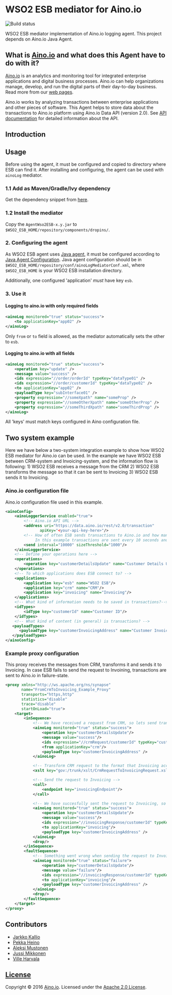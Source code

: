 # WSO2 ESB mediator for Aino.io

![Build status](https://circleci.com/gh/Aino-io/agent-wso2-esb.svg?style=shield&circle-token=71ead89bc64357e87013b71a2e5bf740d1e7fdbb)

WSO2 ESB mediator implementation of Aino.io logging agent.
This project depends on Aino.io Java Agent.

## What is [Aino.io](http://aino.io) and what does this Agent have to do with it?

[Aino.io](http://aino.io) is an analytics and monitoring tool for integrated enterprise applications and digital
business processes. Aino.io can help organizations manage, develop, and run the digital parts of their day-to-day
business. Read more from our [web pages](http://aino.io).

Aino.io works by analyzing transactions between enterprise applications and other pieces of software.
This Agent helps to store data about the transactions to Aino.io platform using Aino.io Data API (version 2.0).
See [API documentation](http://www.aino.io/api) for detailed information about the API.


## Introduction

## Usage
Before using the agent, it must be configured and copied to directory where ESB can find it.
After installing and configuring, the agent can be used with `ainoLog` mediator.


### 1.1 Add as Maven/Gradle/Ivy dependency

Get the dependency snippet from [here](https://bintray.com/aino-io/maven/agent-wso2-esb/view).


### 1.2 Install the mediator
Copy the `AgentWso2ESB-x.y.jar` to `$WSO2_ESB_HOME/repository/components/dropins/`.

### 2. Configuring the agent
As WSO2 ESB agent uses [Java agent](http://url_to_java_agent.com), it must be configured according
to [Java Agent Configuration](http://link.to.conf).
Java agent configuration should be in `$WSO2_ESB_HOME/repository/conf/ainoLogMediatorConf.xml`, where
`$WSO2_ESB_HOME` is your WSO2 ESB installation directory.

Additionally, one configured 'application' _*must*_ have key `esb`.

### 3. Use it

#### Logging to aino.io with only required fields
```xml
<ainoLog monitored="true" status="success">
    <to applicationKey="app02" />
</ainoLog>
```

Only `from` or `to` field is allowed, as the mediator automatically sets the other to `esb`.

#### Logging to aino.io with all fields
```xml
<ainoLog monitored="true" status="success">
    <operation key="update" />
    <message value="success" />
    <ids expression="//order/orderId" typeKey="dataType01" />
    <ids expression="//order/customerId" typeKey="dataType02" />
    <to applicationKey="app02" />
    <payloadType key="subInterface01" />
    <property expression="//someXpath" name="someProp" />
    <property expression="//someOtherXpath" name="someOtherProp" />
    <property expression="//someThirdXpath" name="someThirdProp" />
</ainoLog>
```

All 'keys' must match keys configured in Aino configuration file.

## Two system example

Here we have below a two-system integration example to show how WSO2 ESB mediator for Aino.io can be used. In the example we have WSO2 ESB between CRM-system and Invoicing-system, and the information flow is following: 1) WSO2 ESB receives a message from the CRM 2) WSO2 ESB transforms the message so that it can be sent to Invoicing 3) WSO2 ESB sends it to Invoicing.

### Aino.io configuration file 

Aino.io configuration file used in this example.

```xml
<ainoConfig>
    <ainoLoggerService enabled="true">
        <!-- Aino.io API URL -->
        <address uri="https://data.aino.io/rest/v2.0/transaction"
               apiKey="<your-api-key-here>"/>
        <!-- How of often ESB sends transactions to Aino.io and how many at a time.
             In this example transactions are sent every 10 seconds and in 1000 transaction batches. -->
        <send interval="10000" sizeThreshold="1000"/>
    </ainoLoggerService>
    <!-- Define your operations here --> 
    <operations>
        <operation key="customerDetailsUpdate" name="Customer Details Update"/>
    </operations>
    <!-- To which applications does ESB connect to? -->
    <applications>
        <application key="esb" name="WSO2 ESB"/>
        <application key="crm" name="CRM"/>
        <application key="invoicing" name="Invoicing"/>
    </applications>
    <!-- What kind of information needs to be saved in transactions?-->
    <idTypes>
        <idType key="customerId" name="Customer ID"/>
    </idTypes>
    <!-- What kind of content (in general) is transactions? -->
   <payloadTypes>
      <payloadType key="customerInvoicingAddress" name="Customer Invoicing Address"/>
   </payloadTypes>
</ainoConfig>
```

### Example proxy configuration

This proxy receives the messages from CRM, transforms it and sends it to Invoicing. In case ESB fails to send the request to Invoining, transactions are sent to Aino.io in failure-state.


```xml
<proxy xmlns="http://ws.apache.org/ns/synapse"
       name="FromCrmToInvoicing_Example_Proxy"
       transports="https,http"
       statistics="disable"
       trace="disable"
       startOnLoad="true">
    <target>
        <inSequence>
            <!-- We have received a request from CRM, so lets send transaction info to aino.io about that -->
            <ainoLog monitored="true" status="success">
                <operation key="customerDetailsUpdate"/>
                <message value="success"/>
                <ids expression="//crmRequest/customerId" typeKey="customerId"/>
                <from applicationKey="crm"/>
                <payloadType key="customerInvoicingAddress" />
            </ainoLog>

            <!-- Transform CRM request to the format that Invoicing accepts -->
            <xslt key="gov:/trunk/xslt/CrmRequestToInvoicingRequest.xsl"/>

            <!-- Send the request to Invoicing -->
            <call>
                <endpoint key="invoicingEndpoint"/>
            </call>

            <!-- We have succesfully sent the request to Invoicing, so lets tell that to aino.io -->
            <ainoLog monitored="true" status="success">
                <operation key="customerDetailsUpdate"/>
                <message value="success"/>
                <ids expression="//invoicingResponse/customerId" typeKey="customerId"/>
                <to applicationKey="invoicing"/>
                <payloadType key="customerInvoicingAddress" />
            </ainoLog>
            <drop/>
        </inSequence>
        <faultSequence>
            <!-- Something went wrong when sending the request to Invoicing, so lets send a failure transaction to aino.io -->
            <ainoLog monitored="true" status="failure">
                <operation key="customerDetailsUpdate"/>
                <message value="failure"/>
                <ids expression="//invoicingResponse/customerId" typeKey="customerId"/>
                <to applicationKey="invoicing"/>
                <payloadType key="customerInvoicingAddress" />
            </ainoLog>
            <drop/>
        </faultSequence>
    </target>
</proxy>
```

## Contributors

- [Jarkko Kallio](https://github.com/kallja)
- [Pekka Heino](https://github.com/heinop)
- [Aleksi Mustonen](https://github.com/aleksimustonen)
- [Jussi Mikkonen](https://github.com/jussi-mikkonen)
- [Ville Harvala](https://github.com/vharvala)

## [License](LICENSE)

Copyright &copy; 2016 [Aino.io](http://aino.io). Licensed under the [Apache 2.0 License](LICENSE).

